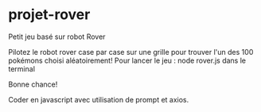 # projet-rover
Petit jeu basé sur robot Rover

Pilotez le robot rover case par case sur une grille pour trouver l'un des 100 pokémons choisi aléatoirement!
Pour lancer le jeu : node rover.js dans le terminal

Bonne chance!

Coder en javascript avec utilisation de prompt et axios.
